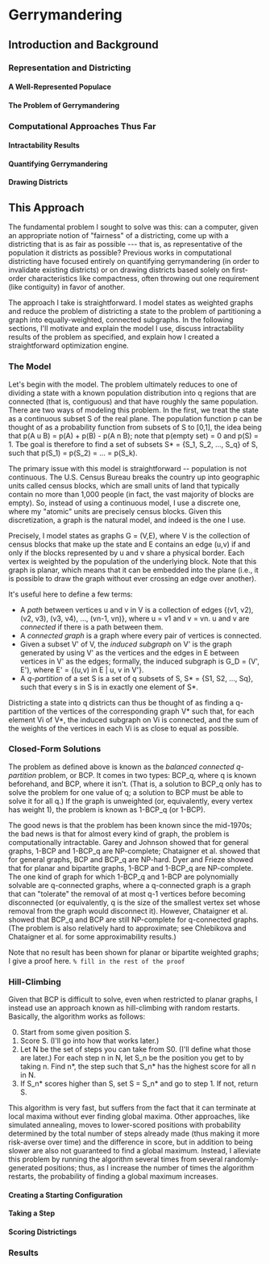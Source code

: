 # Gerrymandering

## Introduction and Background

### Representation and Districting

#### A Well-Represented Populace

#### The Problem of Gerrymandering

### Computational Approaches Thus Far

#### Intractability Results

#### Quantifying Gerrymandering

#### Drawing Districts

## This Approach

The fundamental problem I sought to solve was this: can a computer, given an appropriate notion of "fairness" of a districting, come up with a districting that is as fair as possible --- that is, as representative of the population it districts as possible? Previous works in computational districting have focused entirely on quantifying gerrymandering (in order to invalidate existing districts) or on drawing districts based solely on first-order characteristics like compactness, often throwing out one requirement (like contiguity) in favor of another.

The approach I take is straightforward. I model states as weighted graphs and reduce the problem of districting a state to the problem of partitioning a graph into equally-weighted, connected subgraphs. In the following sections, I'll motivate and explain the model I use, discuss intractability results of the problem as specified, and explain how I created a straightforward optimization engine.

### The Model

Let's begin with the model. The problem ultimately reduces to one of dividing a state with a known population distribution into q regions that are connected (that is, contiguous) and that have roughly the same population. There are two ways of modeling this problem. In the first, we treat the state as a continuous subset S of the real plane. The population function p can be thought of as a probability function from subsets of S to [0,1], the idea being that p(A u B) = p(A) + p(B) - p(A n B); note that p(empty set) = 0 and p(S) = 1. Tbe goal is therefore to find a set of subsets S* = {S_1, S_2, ..., S_q} of S, such that p(S_1) = p(S_2) = ... = p(S_k).

The primary issue with this model is straightforward -- population is not continuous. The U.S. Census Bureau breaks the country up into geographic units called census blocks, which are small units of land that typically contain no more than 1,000 people (in fact, the vast majority of blocks are empty). So, instead of using a continuous model, I use a discrete one, where my "atomic" units are precisely census blocks. Given this discretization, a graph is the natural model, and indeed is the one I use.

Precisely, I model states as graphs G = (V,E), where V is the collection of census blocks that make up the state and E contains an edge (u,v) if and only if the blocks represented by u and v share a physical border. Each vertex is weighted by the population of the underlying block. Note that this graph is planar, which means that it can be embedded into the plane (i.e., it is possible to draw the graph without ever crossing an edge over another).

It's useful here to define a few terms:

* A *path* between vertices u and v in V is a collection of edges {(v1, v2), (v2, v3), (v3, v4), ..., (vn-1, vn)}, where u = v1 and v = vn. u and v are *connected* if there is a path between them.
* A *connected graph* is a graph where every pair of vertices is connected.
* Given a subset V' of V, the *induced subgraph* on V' is the graph generated by using V' as the vertices and the edges in E between vertices in V' as the edges; formally, the induced subgraph is G_D = (V', E'), where E' = {(u,v) in E | u, v in V'}.
* A *q-partition* of a set S is a set of q subsets of S, S* = {S1, S2, ..., Sq}, such that every s in S is in exactly one element of S*.

Districting a state into q districts can thus be thought of as finding a q-partition of the vertices of the corresponding graph V* such that, for each element Vi of V*, the induced subgraph on Vi is connected, and the sum of the weights of the vertices in each Vi is as close to equal as possible.

### Closed-Form Solutions

The problem as defined above is known as the *balanced connected q-partition* problem, or BCP. It comes in two types: BCP_q, where q is known beforehand, and BCP, where it isn't. (That is, a solution to BCP_q only has to solve the problem for one value of q; a solution to BCP must be able to solve it for all q.) If the graph is unweighted (or, equivalently, every vertex has weight 1), the problem is known as 1-BCP_q (or 1-BCP).

The good news is that the problem has been known since the mid-1970s; the bad news is that for almost every kind of graph, the problem is computationally intractable. Garey and Johnson showed that for general graphs, 1-BCP and 1-BCP_q are NP-complete; Chataigner et al. showed that for general graphs, BCP and BCP_q are NP-hard. Dyer and Frieze showed that for planar and bipartite graphs, 1-BCP and 1-BCP_q are NP-complete. The one kind of graph for which 1-BCP_q and 1-BCP are polynomially solvable are q-connected graphs, where a q-connected graph is a graph that can "tolerate" the removal of at most q-1 vertices before becoming disconnected (or equivalently, q is the size of the smallest vertex set whose removal from the graph would disconnect it). However, Chataigner et al. showed that BCP_q and BCP are still NP-complete for q-connected graphs. (The problem is also relatively hard to approximate; see Chlebikova and Chataigner et al. for some approximability results.)

Note that no result has been shown for planar or bipartite weighted graphs; I give a proof here. `% fill in the rest of the proof`



### Hill-Climbing

Given that BCP is difficult to solve, even when restricted to planar graphs, I instead use an approach known as hill-climbing with random restarts. Basically, the algorithm works as follows:

0. Start from some given position S.
1. Score S. (I'll go into how that works later.)
2. Let N be the set of steps you can take from S0. (I'll define what those are later.) For each step n in N, let S_n be the position you get to by taking n. Find n*, the step such that S_n* has the highest score for all n in N.
3. If S_n* scores higher than S, set S = S_n* and go to step 1. If not, return S.

This algorithm is very fast, but suffers from the fact that it can terminate at local maxima without ever finding global maxima. Other approaches, like simulated annealing, moves to lower-scored positions with probability determined by the total number of steps already made (thus making it more risk-averse over time) and the difference in score, but in addition to being slower are also not guaranteed to find a global maximum. Instead, I alleviate this problem by running the algorithm several times from several randomly-generated positions; thus, as I increase the number of times the algorithm restarts, the probability of finding a global maximum increases.

#### Creating a Starting Configuration

#### Taking a Step

#### Scoring Districtings

### Results

